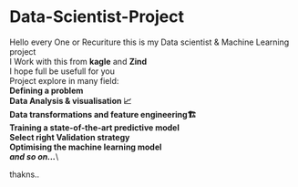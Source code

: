 # Data-Scientist-Project
Hello every One or Recuriture this is my Data scientist & Machine Learning project\
I Work with this from **kagle** and **Zind**\
I hope full be usefull for you\
Project explore in many field:\
<b>**Defining a problem**</b>\
<b>**Data Analysis & visualisation 📈**</b>\
<b>**Data transformations and feature engineering🏗**</b>\
<b>**Training a state-of-the-art predictive model**</b>\
<b>**Select right Validation strategy**</b>\
<b>**Optimising the machine learning model**</b>\
***and so on...***\

thakns..
